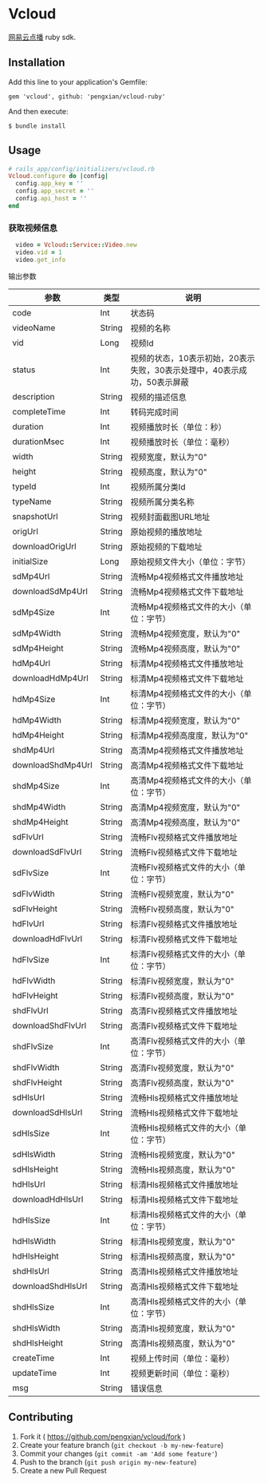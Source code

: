 # Vcloud

  [网易云点播](http://vcloud.163.com/vod) ruby sdk.

## Installation

Add this line to your application's Gemfile:

    gem 'vcloud', github: 'pengxian/vcloud-ruby'

And then execute:

    $ bundle install

## Usage

```ruby
# rails_app/config/initializers/vcloud.rb
Vcloud.configure do |config|
  config.app_key = ''
  config.app_secret = ''
  config.api_host = ''
end
```

### 获取视频信息
```ruby
  video = Vcloud::Service::Video.new
  video.vid = 1
  video.get_info
```
输出参数

|参数|类型|说明|
|---|---|---|
|code|Int|状态码|
|videoName|String|视频的名称|
|vid|Long|视频Id|
|status|Int|视频的状态，10表示初始，20表示失败，30表示处理中，40表示成功，50表示屏蔽|
|description|String|视频的描述信息|
|completeTime|Int|转码完成时间|
|duration|Int|视频播放时长（单位：秒）|
|durationMsec|Int|视频播放时长（单位：毫秒）|
|width|String|视频宽度，默认为"0"|
|height|String|视频高度，默认为"0"|
|typeId|Int|视频所属分类Id|
|typeName|String|视频所属分类名称|
|snapshotUrl|String|视频封面截图URL地址|
|origUrl|String|原始视频的播放地址|
|downloadOrigUrl|String|原始视频的下载地址|
|initialSize|Long|原始视频文件大小（单位：字节）|
|sdMp4Url|String|流畅Mp4视频格式文件播放地址|
|downloadSdMp4Url|String|流畅Mp4视频格式文件下载地址|
|sdMp4Size|Int|流畅Mp4视频格式文件的大小（单位：字节）|
|sdMp4Width|String|流畅Mp4视频宽度，默认为"0"|
|sdMp4Height|String|流畅Mp4视频高度，默认为"0"|
|hdMp4Url|String|标清Mp4视频格式文件播放地址|
|downloadHdMp4Url|String|标清Mp4视频格式文件下载地址|
|hdMp4Size|Int|标清Mp4视频格式文件的大小（单位：字节）|
|hdMp4Width|String|标清Mp4视频宽度，默认为"0"|
|hdMp4Height|String|标清Mp4视频高度度，默认为"0"|
|shdMp4Url|String|高清Mp4视频格式文件播放地址|
|downloadShdMp4Url|String|高清Mp4视频格式文件下载地址|
|shdMp4Size|Int|高清Mp4视频格式文件的大小（单位：字节）|
|shdMp4Width|String|高清Mp4视频宽度，默认为"0"|
|shdMp4Height|String|高清Mp4视频高度，默认为"0"|
|sdFlvUrl|String|流畅Flv视频格式文件播放地址|
|downloadSdFlvUrl|String|流畅Flv视频格式文件下载地址|
|sdFlvSize|Int|流畅Flv视频格式文件的大小（单位：字节）|
|sdFlvWidth|String|流畅Flv视频宽度，默认为"0"|
|sdFlvHeight|String|流畅Flv视频高度，默认为"0"|
|hdFlvUrl|String|标清Flv视频格式文件播放地址|
|downloadHdFlvUrl|String|标清Flv视频格式文件下载地址|
|hdFlvSize|Int|标清Flv视频格式文件的大小（单位：字节）|
|hdFlvWidth|String|标清Flv视频宽度，默认为"0"|
|hdFlvHeight|String|标清Flv视频高度，默认为"0"|
|shdFlvUrl|String|高清Flv视频格式文件播放地址|
|downloadShdFlvUrl|String|高清Flv视频格式文件下载地址|
|shdFlvSize|Int|高清Flv视频格式文件的大小（单位：字节）|
|shdFlvWidth|String|高清Flv视频宽度，默认为"0"|
|shdFlvHeight|String|高清Flv视频高度，默认为"0"|
|sdHlsUrl|String|流畅Hls视频格式文件播放地址|
|downloadSdHlsUrl|String|流畅Hls视频格式文件下载地址|
|sdHlsSize|Int|流畅Hls视频格式文件的大小（单位：字节）|
|sdHlsWidth|String|流畅Hls视频宽度，默认为"0"|
|sdHlsHeight|String|流畅Hls视频高度，默认为"0"|
|hdHlsUrl|String|标清Hls视频格式文件播放地址|
|downloadHdHlsUrl|String|标清Hls视频格式文件下载地址|
|hdHlsSize|Int|标清Hls视频格式文件的大小（单位：字节）|
|hdHlsWidth|String|标清Hls视频宽度，默认为"0"|
|hdHlsHeight|String|标清Hls视频高度，默认为"0"|
|shdHlsUrl|String|高清Hls视频格式文件播放地址|
|downloadShdHlsUrl|String|高清Hls视频格式文件下载地址|
|shdHlsSize|Int|高清Hls视频格式文件的大小（单位：字节）|
|shdHlsWidth|String|高清Hls视频宽度，默认为"0"|
|shdHlsHeight|String|高清Hls视频高度，默认为"0"|
|createTime|Int|视频上传时间（单位：毫秒）|
|updateTime|Int|视频更新时间（单位：毫秒）|
|msg|String|错误信息|

## Contributing

1. Fork it ( https://github.com/pengxian/vcloud/fork )
2. Create your feature branch (`git checkout -b my-new-feature`)
3. Commit your changes (`git commit -am 'Add some feature'`)
4. Push to the branch (`git push origin my-new-feature`)
5. Create a new Pull Request
